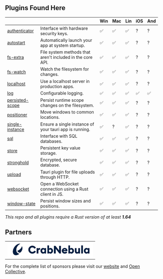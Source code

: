 ## Plugins Found Here

|                                            |                                                           | Win | Mac | Lin | iOS | And |
| ------------------------------------------ | --------------------------------------------------------- | --- | --- | --- | --- | --- |
| [authenticator](plugins/authenticator)     | Interface with hardware security keys.                    | ✅  | ✅  | ✅  | ?   | ?   |
| [autostart](plugins/autostart)             | Automatically launch your app at system startup.          | ✅  | ✅  | ✅  | ?   | ?   |
| [fs-extra](plugins/fs-extra)               | File system methods that aren't included in the core API. | ✅  | ✅  | ✅  | ?   | ?   |
| [fs-watch](plugins/fs-watch)               | Watch the filesystem for changes.                         | ✅  | ✅  | ✅  | ?   | ?   |
| [localhost](plugins/localhost)             | Use a localhost server in production apps.                | ✅  | ✅  | ✅  | ?   | ?   |
| [log](plugins/log)                         | Configurable logging.                                     | ✅  | ✅  | ✅  | ✅  | ✅  |
| [persisted-scope](plugins/persisted-scope) | Persist runtime scope changes on the filesystem.          | ✅  | ✅  | ✅  | ?   | ?   |
| [positioner](plugins/positioner)           | Move windows to common locations.                         | ✅  | ✅  | ✅  | ?   | ?   |
| [single-instance](plugins/single-instance) | Ensure a single instance of your tauri app is running.    | ✅  | ?   | ✅  | ?   | ?   |
| [sql](plugins/sql)                         | Interface with SQL databases.                             | ✅  | ✅  | ✅  | ?   | ?   |
| [store](plugins/store)                     | Persistent key value storage.                             | ✅  | ✅  | ✅  | ?   | ?   |
| [stronghold](plugins/stronghold)           | Encrypted, secure database.                               | ✅  | ✅  | ✅  | ?   | ?   |
| [upload](plugins/upload)                   | Tauri plugin for file uploads through HTTP.               | ✅  | ✅  | ✅  | ?   | ?   |
| [websocket](plugins/websocket)             | Open a WebSocket connection using a Rust client in JS.    | ✅  | ✅  | ✅  | ?   | ?   |
| [window-state](plugins/window-state)       | Persist window sizes and positions.                       | ✅  | ✅  | ✅  | ?   | ?   |

_This repo and all plugins require a Rust version of at least **1.64**_

## Partners

<table>
  <tbody>
    <tr>
      <td align="center" valign="middle">
        <a href="https://crabnebula.dev" target="_blank">
          <img src=".github/sponsors/crabnebula.svg" alt="CrabNebula" width="283">
        </a>
      </td>
    </tr>
  </tbody>
</table>

For the complete list of sponsors please visit our [website](https://tauri.app#sponsors) and [Open Collective](https://opencollective.com/tauri).
